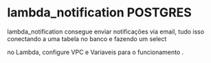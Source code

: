 
# lambda_notification POSTGRES
lambda_notification consegue enviar notificações via email, tudo isso conectando a uma tabela no banco e fazendo um select



no Lambda, configure VPC e Variaveis para o funcionamento .
